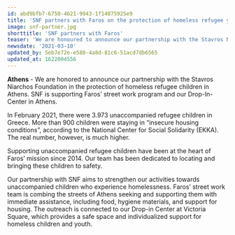 ```yaml
---
id: abd9bfb7-6750-4621-9943-1f14075925e9
title: 'SNF partners with Faros on the protection of homeless refugee youth'
image: snf-partner.jpg
shorttitle: 'SNF partners with Faros'
teaser: 'We are honoured to announce our partnership with the Stavros Niarchos Foundation in the protection of homeless refugee children in Athens. SNF is supporting Faros’ street work program and our Drop-In-Center in Athens.'
newsdate: '2021-03-10'
updated_by: 5eb7e72e-e580-4a8d-81c6-51acd7db6565
updated_at: 1622004556
---
```

**Athens** - We are honored to announce our partnership with the Stavros Niarchos Foundation in the protection of homeless refugee children in Athens. SNF is supporting Faros’ street work program and our Drop-In-Center in Athens. 

In February 2021, there were 3.973 unaccompanied refugee children in Greece. More than 900 children were staying in “insecure housing conditions”, according to the National Center for Social Solidarity (EKKA). The real number, however, is much higher. 

Supporting unaccompanied refugee children have been at the heart of Faros’ mission since 2014. Our team has been dedicated to locating and bringing these children to safety. 

Our partnership with SNF aims to strengthen our activities towards unaccompanied children who experience homelessness. Faros’ street work team is combing the streets of Athens seeking and supporting them with immediate assistance, including food, hygiene materials, and support for housing. The outreach is connected to our Drop-in Center at Victoria Square, which provides a safe space and individualized support for homeless children and youth.
